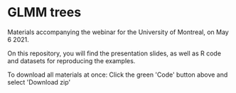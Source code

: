 GLMM trees
============================================================

Materials accompanying the webinar for the University of Montreal, on May 6 2021.

On this repository, you will find the presentation slides, as well as R code and datasets for reproducing the examples. 

To download all materials at once: Click the green 'Code' button above and select 'Download zip' 

  
